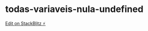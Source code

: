 # todas-variaveis-nula-undefined

[Edit on StackBlitz ⚡️](https://stackblitz.com/edit/todas-variaveis-nula-undefined)